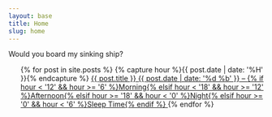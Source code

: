 ```yaml
---
layout: base
title: Home
slug: home
---
```

Would you board my sinking ship?

<ul class="block-list list matrix two-cols">
{% for post in site.posts %}
{% capture hour %}{{ post.date | date: '%H' }}{% endcapture %}
<li{% if post.categories == 'rhapsody' %} class="all-cols"{% endif %}>
<a class="block-list__link" href="{{ post.url }}">
  <span class="title">{{ post.title }}</span>
  <span class="info milli">
    <date>{{ post.date | date: '%d %b' }}</date> &ndash;
    <time>{% if hour < '12' && hour >= '6' %}Morning{% elsif hour < '18' && hour >= '12' %}Afternoon{% elsif hour >= '18' && hour < '0' %}Night{% elsif hour >= '0' && hour < '6' %}Sleep Time{% endif %}</time>
  </span>
</a>
</li>
{% endfor %}
</ul>
